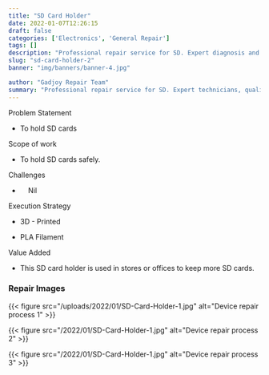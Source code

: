 ```yaml
---
title: "SD Card Holder"
date: 2022-01-07T12:26:15
draft: false
categories: ['Electronics', 'General Repair']
tags: []
description: "Professional repair service for SD. Expert diagnosis and quality repairs in Bangalore."
slug: "sd-card-holder-2"
banner: "img/banners/banner-4.jpg"

author: "Gadjoy Repair Team"
summary: "Professional repair service for SD. Expert technicians, quality parts, warranty included."
---
```


Problem Statement 

- To hold SD cards

Scope of work

- To hold SD cards safely.

Challenges

- &nbsp;&nbsp;&nbsp; Nil

Execution Strategy 

- 3D - Printed 

- PLA Filament

Value Added 

- This SD card holder is used in stores or offices to keep more SD cards.

### Repair Images

{{< figure src="/uploads/2022/01/SD-Card-Holder-1.jpg" alt="Device repair process 1" >}}

{{< figure src="/2022/01/SD-Card-Holder-1.jpg" alt="Device repair process 2" >}}

{{< figure src="/2022/01/SD-Card-Holder-1.jpg" alt="Device repair process 3" >}}

